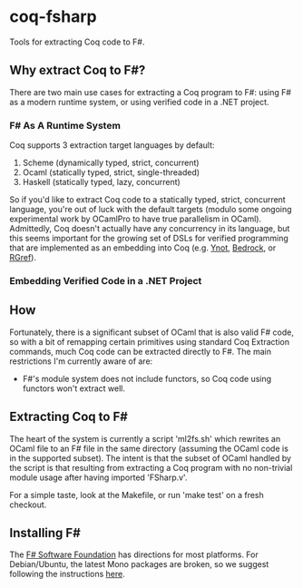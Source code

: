 # coq-fsharp

Tools for extracting Coq code to F#.

## Why extract Coq to F#?

There are two main use cases for extracting a Coq program to F#: using F# as a modern runtime system, or using verified code in a .NET project.

### F# As A Runtime System

Coq supports 3 extraction target languages by default:

1. Scheme (dynamically typed, strict, concurrent)
2. Ocaml (statically typed, strict, single-threaded)
3. Haskell (statically typed, lazy, concurrent)

So if you'd like to extract Coq code to a statically typed, strict, concurrent language, you're out
of luck with the default targets (modulo some ongoing experimental work by OCamlPro to have true
parallelism in OCaml).  Admittedly, Coq doesn't actually have any concurrency in its language, but
this seems important for the growing set of DSLs for verified programming that are implemented as an
embedding into Coq (e.g. [Ynot](http://ynot.cs.harvard.edu/),
[Bedrock](http://plv.csail.mit.edu/bedrock/), or [RGref](https://github.com/csgordon/rgref)).

### Embedding Verified Code in a .NET Project

## How

Fortunately, there is a significant subset of OCaml that is also valid F# code, so with a bit of
remapping certain primitives using standard Coq Extraction commands, much Coq code can be extracted
directly to F#.  The main restrictions I'm currently aware of are:

- F#'s module system does not include functors, so Coq code using functors won't extract well.

## Extracting Coq to F#

The heart of the system is currently a script 'ml2fs.sh' which rewrites an OCaml file to an F# file in the same directory (assuming the OCaml code is in the supported subset).  The intent is that the subset of OCaml handled by the script is that resulting from extracting a Coq program with no non-trivial module usage after having imported 'FSharp.v'.

For a simple taste, look at the Makefile, or run 'make test' on a fresh checkout.

## Installing F#

The [F# Software Foundation](http://fsharp.org) has directions for most platforms.  For Debian/Ubuntu, the latest Mono packages are broken, so we suggest following the instructions [here](https://gist.github.com/csgordon/6195154).
